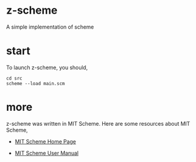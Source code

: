 # z-scheme
A simple implementation of scheme

# start
To launch z-scheme, you should,
```
cd src
scheme --load main.scm
```

# more
z-scheme was written in MIT Scheme. Here are some resources about MIT Scheme,

- [MIT Scheme Home Page](https://www.gnu.org/software/mit-scheme/)

- [MIT Scheme User Manual](https://www.gnu.org/software/mit-scheme/documentation/stable/mit-scheme-user.html)
